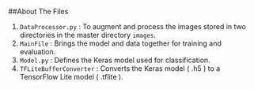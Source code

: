 
##About The Files

1. `DataProcessor.py` : To augment and process the images stored in two directories in the master directory `images`.
2. `MainFile` : Brings the model and data together for training and evaluation.
3. `Model.py` : Defines the Keras model used for classification.
4. `TFLiteBufferConverter` : Converts the Keras model ( .h5 ) to a TensorFlow Lite model ( .tflite ).


